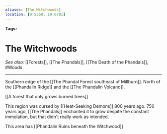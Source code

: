 ```yaml
---
aliases: [The Witchwoods]
location: [9.5568, 19.0781]
---
```


**Tags:** 
# The Witchwoods
*See also:* [[Forests]], [[The Phandals]], [[The Death of the Phandals]], #Woods 
___
Southern edge of the [[The Phandal Forest southeast of Millburn]].
North of the [[Phandalin Ridge]] and the [[The Phandalin Volcano]].

[[A forest that only grows burned trees]]

This region was cursed by [[Heat-Seeking Demons]] 800 years ago. 750 years ago, [[The Phandals]] enchanted it to grow despite the constant immolation, but that didn't really work as intended.

This area has [[Phandalin Ruins beneath the Witchwood]]
